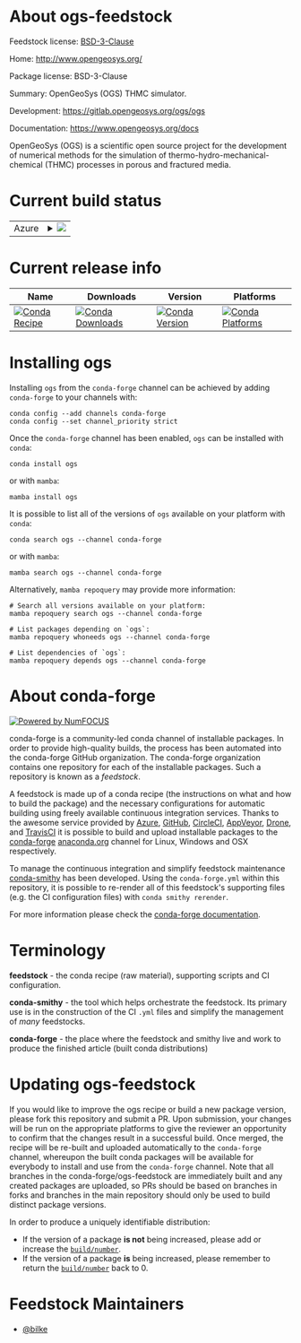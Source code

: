 About ogs-feedstock
===================

Feedstock license: [BSD-3-Clause](https://github.com/conda-forge/ogs-feedstock/blob/main/LICENSE.txt)

Home: http://www.opengeosys.org/

Package license: BSD-3-Clause

Summary: OpenGeoSys (OGS) THMC simulator.

Development: https://gitlab.opengeosys.org/ogs/ogs

Documentation: https://www.opengeosys.org/docs

OpenGeoSys (OGS) is a scientific open source project for the development
of numerical methods for the simulation of thermo-hydro-mechanical-
chemical (THMC) processes in porous and fractured media.


Current build status
====================


<table>
    
  <tr>
    <td>Azure</td>
    <td>
      <details>
        <summary>
          <a href="https://dev.azure.com/conda-forge/feedstock-builds/_build/latest?definitionId=23746&branchName=main">
            <img src="https://dev.azure.com/conda-forge/feedstock-builds/_apis/build/status/ogs-feedstock?branchName=main">
          </a>
        </summary>
        <table>
          <thead><tr><th>Variant</th><th>Status</th></tr></thead>
          <tbody><tr>
              <td>linux_64_python3.10.____cpython</td>
              <td>
                <a href="https://dev.azure.com/conda-forge/feedstock-builds/_build/latest?definitionId=23746&branchName=main">
                  <img src="https://dev.azure.com/conda-forge/feedstock-builds/_apis/build/status/ogs-feedstock?branchName=main&jobName=linux&configuration=linux%20linux_64_python3.10.____cpython" alt="variant">
                </a>
              </td>
            </tr><tr>
              <td>linux_64_python3.11.____cpython</td>
              <td>
                <a href="https://dev.azure.com/conda-forge/feedstock-builds/_build/latest?definitionId=23746&branchName=main">
                  <img src="https://dev.azure.com/conda-forge/feedstock-builds/_apis/build/status/ogs-feedstock?branchName=main&jobName=linux&configuration=linux%20linux_64_python3.11.____cpython" alt="variant">
                </a>
              </td>
            </tr><tr>
              <td>linux_64_python3.12.____cpython</td>
              <td>
                <a href="https://dev.azure.com/conda-forge/feedstock-builds/_build/latest?definitionId=23746&branchName=main">
                  <img src="https://dev.azure.com/conda-forge/feedstock-builds/_apis/build/status/ogs-feedstock?branchName=main&jobName=linux&configuration=linux%20linux_64_python3.12.____cpython" alt="variant">
                </a>
              </td>
            </tr><tr>
              <td>linux_64_python3.9.____cpython</td>
              <td>
                <a href="https://dev.azure.com/conda-forge/feedstock-builds/_build/latest?definitionId=23746&branchName=main">
                  <img src="https://dev.azure.com/conda-forge/feedstock-builds/_apis/build/status/ogs-feedstock?branchName=main&jobName=linux&configuration=linux%20linux_64_python3.9.____cpython" alt="variant">
                </a>
              </td>
            </tr><tr>
              <td>osx_64_python3.10.____cpython</td>
              <td>
                <a href="https://dev.azure.com/conda-forge/feedstock-builds/_build/latest?definitionId=23746&branchName=main">
                  <img src="https://dev.azure.com/conda-forge/feedstock-builds/_apis/build/status/ogs-feedstock?branchName=main&jobName=osx&configuration=osx%20osx_64_python3.10.____cpython" alt="variant">
                </a>
              </td>
            </tr><tr>
              <td>osx_64_python3.11.____cpython</td>
              <td>
                <a href="https://dev.azure.com/conda-forge/feedstock-builds/_build/latest?definitionId=23746&branchName=main">
                  <img src="https://dev.azure.com/conda-forge/feedstock-builds/_apis/build/status/ogs-feedstock?branchName=main&jobName=osx&configuration=osx%20osx_64_python3.11.____cpython" alt="variant">
                </a>
              </td>
            </tr><tr>
              <td>osx_64_python3.12.____cpython</td>
              <td>
                <a href="https://dev.azure.com/conda-forge/feedstock-builds/_build/latest?definitionId=23746&branchName=main">
                  <img src="https://dev.azure.com/conda-forge/feedstock-builds/_apis/build/status/ogs-feedstock?branchName=main&jobName=osx&configuration=osx%20osx_64_python3.12.____cpython" alt="variant">
                </a>
              </td>
            </tr><tr>
              <td>osx_64_python3.9.____cpython</td>
              <td>
                <a href="https://dev.azure.com/conda-forge/feedstock-builds/_build/latest?definitionId=23746&branchName=main">
                  <img src="https://dev.azure.com/conda-forge/feedstock-builds/_apis/build/status/ogs-feedstock?branchName=main&jobName=osx&configuration=osx%20osx_64_python3.9.____cpython" alt="variant">
                </a>
              </td>
            </tr>
          </tbody>
        </table>
      </details>
    </td>
  </tr>
</table>

Current release info
====================

| Name | Downloads | Version | Platforms |
| --- | --- | --- | --- |
| [![Conda Recipe](https://img.shields.io/badge/recipe-ogs-green.svg)](https://anaconda.org/conda-forge/ogs) | [![Conda Downloads](https://img.shields.io/conda/dn/conda-forge/ogs.svg)](https://anaconda.org/conda-forge/ogs) | [![Conda Version](https://img.shields.io/conda/vn/conda-forge/ogs.svg)](https://anaconda.org/conda-forge/ogs) | [![Conda Platforms](https://img.shields.io/conda/pn/conda-forge/ogs.svg)](https://anaconda.org/conda-forge/ogs) |

Installing ogs
==============

Installing `ogs` from the `conda-forge` channel can be achieved by adding `conda-forge` to your channels with:

```
conda config --add channels conda-forge
conda config --set channel_priority strict
```

Once the `conda-forge` channel has been enabled, `ogs` can be installed with `conda`:

```
conda install ogs
```

or with `mamba`:

```
mamba install ogs
```

It is possible to list all of the versions of `ogs` available on your platform with `conda`:

```
conda search ogs --channel conda-forge
```

or with `mamba`:

```
mamba search ogs --channel conda-forge
```

Alternatively, `mamba repoquery` may provide more information:

```
# Search all versions available on your platform:
mamba repoquery search ogs --channel conda-forge

# List packages depending on `ogs`:
mamba repoquery whoneeds ogs --channel conda-forge

# List dependencies of `ogs`:
mamba repoquery depends ogs --channel conda-forge
```


About conda-forge
=================

[![Powered by
NumFOCUS](https://img.shields.io/badge/powered%20by-NumFOCUS-orange.svg?style=flat&colorA=E1523D&colorB=007D8A)](https://numfocus.org)

conda-forge is a community-led conda channel of installable packages.
In order to provide high-quality builds, the process has been automated into the
conda-forge GitHub organization. The conda-forge organization contains one repository
for each of the installable packages. Such a repository is known as a *feedstock*.

A feedstock is made up of a conda recipe (the instructions on what and how to build
the package) and the necessary configurations for automatic building using freely
available continuous integration services. Thanks to the awesome service provided by
[Azure](https://azure.microsoft.com/en-us/services/devops/), [GitHub](https://github.com/),
[CircleCI](https://circleci.com/), [AppVeyor](https://www.appveyor.com/),
[Drone](https://cloud.drone.io/welcome), and [TravisCI](https://travis-ci.com/)
it is possible to build and upload installable packages to the
[conda-forge](https://anaconda.org/conda-forge) [anaconda.org](https://anaconda.org/)
channel for Linux, Windows and OSX respectively.

To manage the continuous integration and simplify feedstock maintenance
[conda-smithy](https://github.com/conda-forge/conda-smithy) has been developed.
Using the ``conda-forge.yml`` within this repository, it is possible to re-render all of
this feedstock's supporting files (e.g. the CI configuration files) with ``conda smithy rerender``.

For more information please check the [conda-forge documentation](https://conda-forge.org/docs/).

Terminology
===========

**feedstock** - the conda recipe (raw material), supporting scripts and CI configuration.

**conda-smithy** - the tool which helps orchestrate the feedstock.
                   Its primary use is in the construction of the CI ``.yml`` files
                   and simplify the management of *many* feedstocks.

**conda-forge** - the place where the feedstock and smithy live and work to
                  produce the finished article (built conda distributions)


Updating ogs-feedstock
======================

If you would like to improve the ogs recipe or build a new
package version, please fork this repository and submit a PR. Upon submission,
your changes will be run on the appropriate platforms to give the reviewer an
opportunity to confirm that the changes result in a successful build. Once
merged, the recipe will be re-built and uploaded automatically to the
`conda-forge` channel, whereupon the built conda packages will be available for
everybody to install and use from the `conda-forge` channel.
Note that all branches in the conda-forge/ogs-feedstock are
immediately built and any created packages are uploaded, so PRs should be based
on branches in forks and branches in the main repository should only be used to
build distinct package versions.

In order to produce a uniquely identifiable distribution:
 * If the version of a package **is not** being increased, please add or increase
   the [``build/number``](https://docs.conda.io/projects/conda-build/en/latest/resources/define-metadata.html#build-number-and-string).
 * If the version of a package **is** being increased, please remember to return
   the [``build/number``](https://docs.conda.io/projects/conda-build/en/latest/resources/define-metadata.html#build-number-and-string)
   back to 0.

Feedstock Maintainers
=====================

* [@bilke](https://github.com/bilke/)

